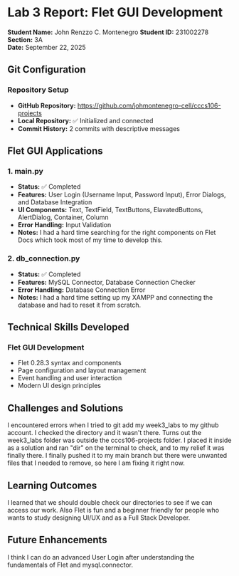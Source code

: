 # Lab 3 Report: Flet GUI Development

**Student Name:** John Renzzo C. Montenegro
**Student ID:** 231002278 \
**Section:** 3A\
**Date:** September 22, 2025

## Git Configuration

### Repository Setup
- **GitHub Repository:** https://github.com/johmontenegro-cell/cccs106-projects
- **Local Repository:** ✅ Initialized and connected
- **Commit History:** 2 commits with descriptive messages

## Flet GUI Applications

### 1. main.py
- **Status:** ✅ Completed
- **Features:** User Login (Username Input, Password Input), Error Dialogs, and Database Integration 
- **UI Components:** Text, TextField, TextButtons, ElavatedButtons, AlertDialog, Container, Column
- **Error Handling:** Input Validation
- **Notes:** I had a hard time searching for the right components on Flet Docs which took most of my time to develop this.

### 2. db_connection.py
- **Status:** ✅ Completed
- **Features:** MySQL Connector, Database Connection Checker
- **Error Handling:** Database Connection Error
- **Notes:** I had a hard time setting up my XAMPP and connecting the database and had to reset it from scratch.

## Technical Skills Developed

### Flet GUI Development
- Flet 0.28.3 syntax and components
- Page configuration and layout management
- Event handling and user interaction
- Modern UI design principles

## Challenges and Solutions

I encountered errors when I tried to git add my week3_labs to my github account. I checked the directory and it wasn't there. Turns out the week3_labs folder was outside the cccs106-projects folder. I placed it inside as a solution and ran "dir" on the terminal to check, and to my relief it was finally there. I finally pushed it to my main branch but there were unwanted files that I needed to remove, so here I am fixing it right now.

## Learning Outcomes

I learned that we should double check our directories to see if we can access our work. Also Flet is fun and a beginner friendly for people who wants to study designing UI/UX and as a Full Stack Developer.

## Future Enhancements

I think I can do an advanced User Login after understanding the fundamentals of Flet and mysql.connector.